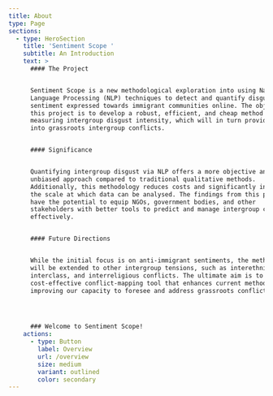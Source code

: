 ```yaml
---
title: About
type: Page
sections:
  - type: HeroSection
    title: 'Sentiment Scope '
    subtitle: An Introduction
    text: >
      #### The Project


      Sentiment Scope is a new methodological exploration into using Natural
      Language Processing (NLP) techniques to detect and quantify disgust
      sentiment expressed towards immigrant communities online. The objective of
      this project is to develop a robust, efficient, and cheap method for
      measuring intergroup disgust intensity, which will in turn provide insight
      into grassroots intergroup conflicts.


      #### Significance


      Quantifying intergroup disgust via NLP offers a more objective and
      unbiased approach compared to traditional qualitative methods.
      Additionally, this methodology reduces costs and significantly increases
      the scale at which data can be analysed. The findings from this project
      have the potential to equip NGOs, government bodies, and other
      stakeholders with better tools to predict and manage intergroup conflicts
      effectively.


      #### Future Directions


      While the initial focus is on anti-immigrant sentiments, the methodology
      will be extended to other intergroup tensions, such as interethnic,
      interclass, and interreligious conflicts. The ultimate aim is to create a
      cost-effective conflict-mapping tool that enhances current methods,
      improving our capacity to foresee and address grassroots conflicts.




      ### Welcome to Sentiment Scope!
    actions:
      - type: Button
        label: Overview
        url: /overview
        size: medium
        variant: outlined
        color: secondary
---
```

